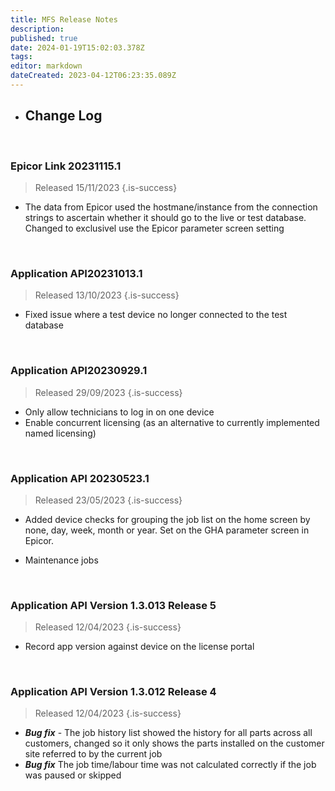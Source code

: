 ```yaml
---
title: MFS Release Notes
description: 
published: true
date: 2024-01-19T15:02:03.378Z
tags: 
editor: markdown
dateCreated: 2023-04-12T06:23:35.089Z
---
```


- ## Change Log

<br/>

### Epicor Link 20231115.1

> Released 15/11/2023
{.is-success}

- The data from Epicor used the hostmane/instance from the connection strings to ascertain whether it should go to the live or test database. Changed to exclusivel use the Epicor parameter screen setting

<br/>

### Application API20231013.1

> Released 13/10/2023
{.is-success}

- Fixed issue where a test device no longer connected to the test database

<br/>

### Application API20230929.1

> Released 29/09/2023
{.is-success}

- Only allow technicians to log in on one device
- Enable concurrent licensing (as an alternative to currently implemented named licensing)

<br/>

### Application API 20230523.1

> Released 23/05/2023
{.is-success}

- Added device checks for grouping the job list on the home screen by none, day, week, month or year. Set on the GHA parameter screen in Epicor.

- Maintenance jobs

<br/>

### Application API Version 1.3.013 Release 5

> Released 12/04/2023
{.is-success}

- Record app version against device on the license portal

<br/>

### Application API Version 1.3.012 Release 4

> Released 12/04/2023
{.is-success}

- ***Bug fix*** - The job history list showed the history for all parts across all customers, changed so it only shows the parts installed on the customer site referred to by the current job
- ***Bug fix*** The job time/labour time was not calculated correctly if the job was paused or skipped

